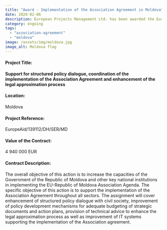 ```yaml
---
title: "Award - Implementation of the Association Agreement in Moldova"
date: 2020-02-06
description: European Projects Management Ltd. has been awarded the EuropeAid project contract in Moldova, in consortium with Hulla & Co Human Dynamics.
category: ongoing
tags: 
  - "association-agreement"
  - "moldova"
image: /assets/img/moldova.jpg
image_alt: Moldova flag
---
```

#### Project Title:

**Support for structured policy dialogue, coordination of the implementation of the Association Agreement and enhancement of the legal approximation process**

#### Location:

Moldova

#### Project Reference:

EuropeAid/139112/DH/SER/MD

#### Value of the Contract:

4 940 000 EUR

#### Contract Description:

The overall objective of this action is to increase the capacities of the Government of the Republic of Moldova and other key national institutions in implementing the EU-Republic of Moldova Association Agenda. The specific objective of this action is to support the implementation of the Association Agreement throughout all sectors. The assignment will cover enhancement of structured policy dialogue with civil society, improvement of policy development mechanisms for adequate budgeting of strategic documents and action plans, provision of technical advice to enhance the legal approximation process as well as improvement of IT systems supporting the implementation of the Association agreement.
